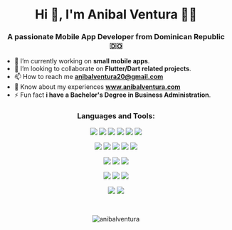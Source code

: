 <h1 align="center">Hi 👋, I'm Anibal Ventura 👨‍💻</h1>
<h3 align="center">A passionate Mobile App Developer from Dominican Republic 🇩🇴</h3>

- 🔭 I’m currently working on **small mobile apps**.
- 👯 I’m looking to collaborate on **Flutter/Dart related projects**.
- 📫 How to reach me **anibalventura20@gmail.com**
- 📄 Know about my experiences **www.anibalventura.com**
- ⚡ Fun fact **i have a Bachelor's Degree in Business Administration**.

<h3 align="center">Languages and Tools:</h3>
<p align="center">
  <img src="https://img.shields.io/badge/-Flutter-02569B?style=flat&logo=flutter&logoColor=FFFFFF">
  <img src="https://img.shields.io/badge/-Dart-0175C2?style=flat&logo=dart&logoColor=FFFFFF">
  <img src="https://img.shields.io/badge/-Android-3DDC84?style=flat&logo=android&logoColor=FFFFFF">
  <img src="https://img.shields.io/badge/-Kotlin-0095D5?style=flat&logo=kotlin&logoColor=FFFFFF">
  <img src="https://img.shields.io/badge/-iOS-000000?style=flat&logo=ios&logoColor=FFFFFF">
  <img src="https://img.shields.io/badge/-Swift-FA7343?style=flat&logo=xcode&logoColor=FFFFFF">
</p>
<p align="center">
  <img src="https://img.shields.io/badge/-SQLite-003B57?style=flat&logo=sqlite&logoColor=FFFFFF">
  <img src="https://img.shields.io/badge/-Firebase-FFCA28?style=flat&logo=firebase&logoColor=FFFFFF">
  <img src="http://img.shields.io/badge/-Git-F05032?style=flat&logo=git&logoColor=FFFFFF">
  <img src="http://img.shields.io/badge/-Github-181717?style=flat&logo=github&logoColor=FFFFFF">
  <img src="https://img.shields.io/badge/-Figma-F24E1E?style=flat&logo=figma&logoColor=FFFFFF">
</p>
<p align="center">
  <img src="http://img.shields.io/badge/-VS%20Code-007ACC?style=flat&logo=visual%20studio%20code&logoColor=white">
  <img src="http://img.shields.io/badge/-Android Studio-3DDC84?style=flat&logo=android-studio&logoColor=FFFFFF">
  <img src="http://img.shields.io/badge/-Xcode-1575F9?style=flat&logo=xcode&logoColor=FFFFFF">
</p>
<p align="center">
  <img src = "https://img.shields.io/badge/-HTML5-E34F26?style=flat&logo=html5&logoColor=white">
  <img src = "https://img.shields.io/badge/-CSS3-1572B6?style=flat&logo=css3&logoColor=white">
  <img src = "https://img.shields.io/badge/-JavaScript-F7DF1E?style=flat&logo=javascript&logoColor=white">
</p>
<p align="center">
  <img src="https://img.shields.io/badge/-Bootstrap-563D7C?style=flat&logo=bootstrap&logoColor=white">
  <img src="https://img.shields.io/badge/-Sass-cc6699?style=flat&logo=sass&logoColor=ffffff">
</p>
</p>
<br>

<p align="center"><img align="center" src="https://github-readme-stats.vercel.app/api/top-langs/?username=anibalventura&theme=tokyonight&layout=compact" alt="anibalventura" /></p>
